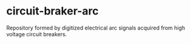 # circuit-braker-arc
Repository formed by digitized electrical arc signals acquired from high voltage circuit breakers.

